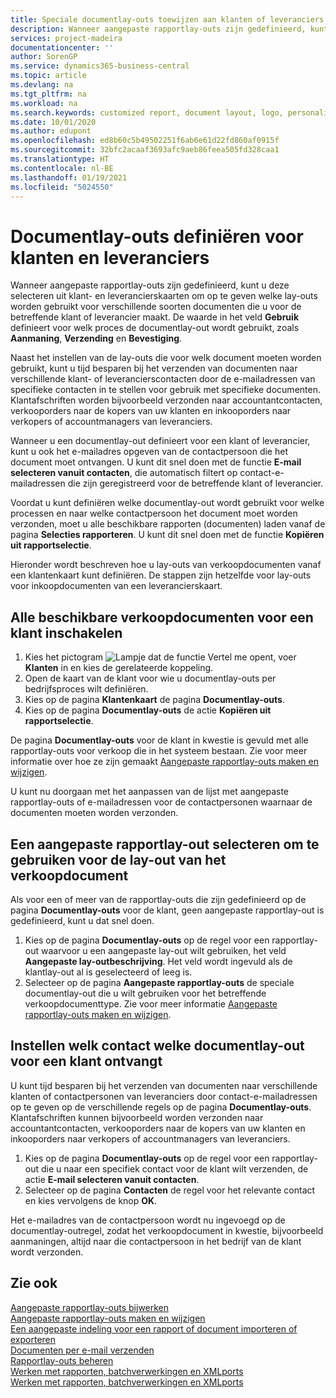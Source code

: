 ```yaml
---
title: Speciale documentlay-outs toewijzen aan klanten of leveranciers | Microsoft Docs
description: Wanneer aangepaste rapportlay-outs zijn gedefinieerd, kunt u deze selecteren uit klant- en leverancierskaarten om op te geven dat de geselecteerde lay-outs worden gebruikt voor verschillende soorten documenten die u voor de betreffende klant of leverancier maakt.
services: project-madeira
documentationcenter: ''
author: SorenGP
ms.service: dynamics365-business-central
ms.topic: article
ms.devlang: na
ms.tgt_pltfrm: na
ms.workload: na
ms.search.keywords: customized report, document layout, logo, personalize
ms.date: 10/01/2020
ms.author: edupont
ms.openlocfilehash: ed8b60c5b49502251f6ab6e61d22fd860af0915f
ms.sourcegitcommit: 32bfc2acaaf3693afc9aeb86feea505fd328caa1
ms.translationtype: HT
ms.contentlocale: nl-BE
ms.lasthandoff: 01/19/2021
ms.locfileid: "5024550"
---
```

# <a name="define-document-layouts-for-customers-and-vendors"></a>Documentlay-outs definiëren voor klanten en leveranciers
Wanneer aangepaste rapportlay-outs zijn gedefinieerd, kunt u deze selecteren uit klant- en leverancierskaarten om op te geven welke lay-outs worden gebruikt voor verschillende soorten documenten die u voor de betreffende klant of leverancier maakt. De waarde in het veld **Gebruik** definieert voor welk proces de documentlay-out wordt gebruikt, zoals **Aanmaning**, **Verzending** en **Bevestiging**.

Naast het instellen van de lay-outs die voor welk document moeten worden gebruikt, kunt u tijd besparen bij het verzenden van documenten naar verschillende klant- of leverancierscontacten door de e-mailadressen van specifieke contacten in te stellen voor gebruik met specifieke documenten. Klantafschriften worden bijvoorbeeld verzonden naar accountantcontacten, verkooporders naar de kopers van uw klanten en inkooporders naar verkopers of accountmanagers van leveranciers.

Wanneer u een documentlay-out definieert voor een klant of leverancier, kunt u ook het e-mailadres opgeven van de contactpersoon die het document moet ontvangen. U kunt dit snel doen met de functie **E-mail selecteren vanuit contacten**, die automatisch filtert op contact-e-mailadressen die zijn geregistreerd voor de betreffende klant of leverancier.

Voordat u kunt definiëren welke documentlay-out wordt gebruikt voor welke processen en naar welke contactpersoon het document moet worden verzonden, moet u alle beschikbare rapporten (documenten) laden vanaf de pagina **Selecties rapporteren**. U kunt dit snel doen met de functie **Kopiëren uit rapportselectie**.

Hieronder wordt beschreven hoe u lay-outs van verkoopdocumenten vanaf een klantenkaart kunt definiëren. De stappen zijn hetzelfde voor lay-outs voor inkoopdocumenten van een leverancierskaart.

## <a name="to-enable-all-available-sales-documents-for-a-customer"></a>Alle beschikbare verkoopdocumenten voor een klant inschakelen
1. Kies het pictogram ![Lampje dat de functie Vertel me opent](media/ui-search/search_small.png "Vertel me wat u wilt doen"), voer **Klanten** in en kies de gerelateerde koppeling.
2. Open de kaart van de klant voor wie u documentlay-outs per bedrijfsproces wilt definiëren.
3. Kies op de pagina **Klantenkaart** de pagina **Documentlay-outs**.
4. Kies op de pagina **Documentlay-outs** de actie **Kopiëren uit rapportselectie**.

De pagina **Documentlay-outs** voor de klant in kwestie is gevuld met alle rapportlay-outs voor verkoop die in het systeem bestaan. Zie voor meer informatie over hoe ze zijn gemaakt [Aangepaste rapportlay-outs maken en wijzigen](ui-how-create-custom-report-layout.md).

U kunt nu doorgaan met het aanpassen van de lijst met aangepaste rapportlay-outs of e-mailadressen voor de contactpersonen waarnaar de documenten moeten worden verzonden.

## <a name="to-select-a-custom-report-layout-to-use-for-the-sales-document-layout"></a>Een aangepaste rapportlay-out selecteren om te gebruiken voor de lay-out van het verkoopdocument
Als voor een of meer van de rapportlay-outs die zijn gedefinieerd op de pagina **Documentlay-outs** voor de klant, geen aangepaste rapportlay-out is gedefinieerd, kunt u dat snel doen.

1. Kies op de pagina **Documentlay-outs** op de regel voor een rapportlay-out waarvoor u een aangepaste lay-out wilt gebruiken, het veld **Aangepaste lay-outbeschrijving**. Het veld wordt ingevuld als de klantlay-out al is geselecteerd of leeg is.
2. Selecteer op de pagina **Aangepaste rapportlay-outs** de speciale documentlay-out die u wilt gebruiken voor het betreffende verkoopdocumenttype. Zie voor meer informatie [Aangepaste rapportlay-outs maken en wijzigen](ui-how-create-custom-report-layout.md).

## <a name="to-set-up-which-contact-receives-which-document-layout-for-a-customer"></a>Instellen welk contact welke documentlay-out voor een klant ontvangt
U kunt tijd besparen bij het verzenden van documenten naar verschillende klanten of contactpersonen van leveranciers door contact-e-mailadressen op te geven op de verschillende regels op de pagina **Documentlay-outs**. Klantafschriften kunnen bijvoorbeeld worden verzonden naar accountantcontacten, verkooporders naar de kopers van uw klanten en inkooporders naar verkopers of accountmanagers van leveranciers.

1. Kies op de pagina **Documentlay-outs** op de regel voor een rapportlay-out die u naar een specifiek contact voor de klant wilt verzenden, de actie **E-mail selecteren vanuit contacten**.
2. Selecteer op de pagina **Contacten** de regel voor het relevante contact en kies vervolgens de knop **OK**.

Het e-mailadres van de contactpersoon wordt nu ingevoegd op de documentlay-outregel, zodat het verkoopdocument in kwestie, bijvoorbeeld aanmaningen, altijd naar die contactpersoon in het bedrijf van de klant wordt verzonden.

## <a name="see-also"></a>Zie ook  
[Aangepaste rapportlay-outs bijwerken](ui-update-report-layouts.md)  
[Aangepaste rapportlay-outs maken en wijzigen](ui-how-create-custom-report-layout.md)  
[Een aangepaste indeling voor een rapport of document importeren of exporteren](ui-how-import-and-export-report-layout.md)  
[Documenten per e-mail verzenden](ui-how-send-documents-email.md)  
[Rapportlay-outs beheren](ui-manage-report-layouts.md)  
[Werken met rapporten, batchverwerkingen en XMLports](ui-work-report.md)  
[Werken met rapporten, batchverwerkingen en XMLports](ui-work-report.md)  
